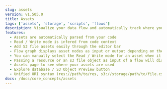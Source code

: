 ```yaml
---
slug: assets
version: v1.505.0
title: Assets
tags: ['assets', 'storage', 'scripts', 'flows']
description: Visualize your data flow and automatically track where your assets are used
features:
  - Assets are automatically parsed from your code
  - Read / Write mode is infered from code context
  - Add S3 file assets easily through the editor bar
  - Flow graph displays asset nodes as input or output depending on the infered read / write mode
  - You can manually select the Read / Write mode for an asset when it is ambiguous in the code
  - Passing a resource or an s3 file object as input of a flow will display it as an input asset in the run preview
  - Assets page to see where your assets are used
  - Explore database / S3 Object Preview button 
  - Unified URI syntax (res://path/to/res, s3://storage/path/to/file.csv, etc)
docs: /docs/core_concepts/assets
---
```

